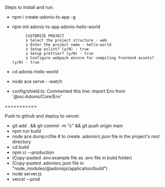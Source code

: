 Steps to install and run:

- npm i create-adonis-ts-app -g
- npm init adonis-ts-app adonis-hello-world

            CUSTOMIZE PROJECT
            ❯ Select the project structure · web
            ❯ Enter the project name · hello-world
            ❯ Setup eslint? (y/N) · true
            ❯ Setup prettier? (y/N) · true
            ❯ Configure webpack encore for compiling frontend assets? (y/N) · true

- cd adonis-hello-world
- node ace serve --watch
- config/shield.ts: Commented this line: import Env from '@ioc:Adonis/Core/Env'

===========

Push to github and deploy to vercel:

- git add . && git commit -m "c" && git push origin main
- npm run build
- node ace dump:rcfile # to create .adonisrc.json file in the project's root directory
- cd build
- npm ci --production
- (Copy-pasted .env.example file as .env file in build folder)
- (Copy-pasted .adonisrc.json file in "node_modules/@adonisjs/application/build")
- node server.js
- vercel --prod
